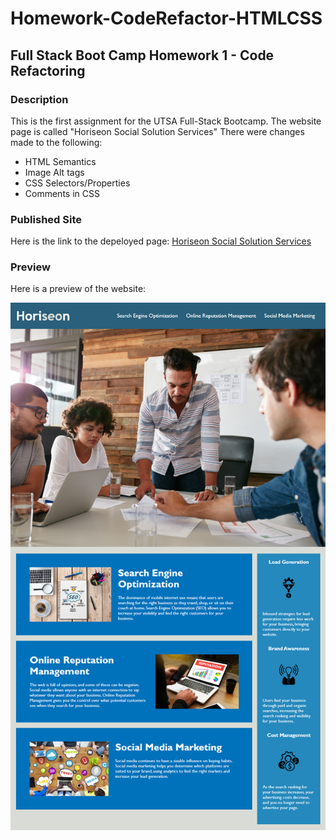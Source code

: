 # Homework-CodeRefactor-HTMLCSS
## Full Stack Boot Camp Homework 1 - Code Refactoring

### Description
This is the first assignment for the UTSA Full-Stack Bootcamp. The website page is called "Horiseon Social Solution Services" There were changes made to the following:

* HTML Semantics
* Image Alt tags
* CSS Selectors/Properties
* Comments in CSS

### Published Site
Here is the link to the depeloyed page: [Horiseon Social Solution Services](https://ogmedina.github.io/Homework-CodeRefactor-HTMLCSS/) 


### Preview

Here is a preview of the website:

![code refactor demo](./assets/images/refactor-demo.png)